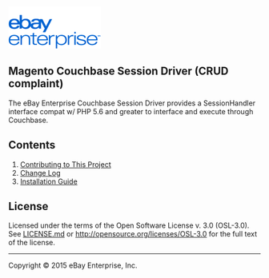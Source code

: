 [![ebay logo](static/logo-vert.png)](http://www.ebayenterprise.com/)

## Magento Couchbase Session Driver (CRUD complaint)

The eBay Enterprise Couchbase Session Driver provides a SessionHandler interface compat w/ PHP 5.6 and greater to interface and execute through Couchbase.

## Contents

1. [Contributing to This Project](CONTRIBUTING.md)
2. [Change Log](CHANGELOG.md)
3. [Installation Guide](docs/INSTALL.md)

## License

Licensed under the terms of the Open Software License v. 3.0 (OSL-3.0). See [LICENSE.md](LICENSE.md) or http://opensource.org/licenses/OSL-3.0 for the full text of the license.

- - -
Copyright © 2015 eBay Enterprise, Inc.
